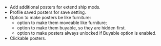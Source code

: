 - Add additional posters for extend ship mods.
- Profile saved posters for save setting.
- Option to make posters be like furniture:
  - option to make them moveable like furniture;
  - option to make them buyable, so they are hidden first.
  - option to make posters always unlocked if Buyable option is enabled.
- Clickable posters.